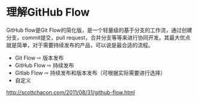 # 理解GitHub Flow
GitHub flow是Git Flow的简化版，是一个轻量级的基于分支的工作流，通过创建分支，commit提交，pull request，合并分支等等来进行协同开发。其最大优点就是简单，对于需要持续发布的产品，可以说是最合适的流程。

* Git Flow      ⇨ 版本发布
* GitHub Flow   ⇨ 持续发布
* Gitlab Flow   ⇨ 持续发布和版本发布（可根据实际需要进行选择）
* 自定义



http://scottchacon.com/2011/08/31/github-flow.html